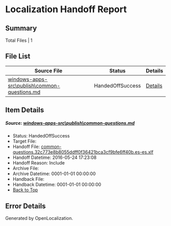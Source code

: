 # <a name='report-top'></a> Localization Handoff Report

## Summary
 Total Files | 1

## File List
 Source File | Status | Details 
 ----------- | ------ | ------- 
 [windows-apps-src\publish\common-questions.md](https://github.com/Microsoft/windows-apps/blob/3f0664e0387e206c432ce92aa221bb5c604bb675/windows-apps-src/publish/common-questions.md) | HandedOffSuccess | [Details](#c61866aa6fb71d41d4c6150cfe6af449da21a1da3487)

## Item Details
##### <a name='c61866aa6fb71d41d4c6150cfe6af449da21a1da3487'></a> Source: [windows-apps-src\publish\common-questions.md](https://github.com/Microsoft/windows-apps/blob/3f0664e0387e206c432ce92aa221bb5c604bb675/windows-apps-src/publish/common-questions.md)
* Status: HandedOffSuccess
* Target File: 
* Handoff File: [common-questions.32c773e8b8055ddff0f36421bca3cf9bfe6ff40b.es-es.xlf](https://github.com/Microsoft/WDG.handoff/blob/603b68c7883c62fd62ecf3993528df4918b240a5/ol-handoff/Microsoft/windows-apps.es-es/master/common-questions.32c773e8b8055ddff0f36421bca3cf9bfe6ff40b.es-es.xlf)
* Handoff Datetime: 2016-05-24 17:23:08
* Handoff Reason: Include
* Archive File: 
* Archive Datetime: 0001-01-01 00:00:00
* Handback File: 
* Handback Datetime: 0001-01-01 00:00:00
* [Back to Top](#report-top)


## Error Details

Generated by OpenLocalization.
